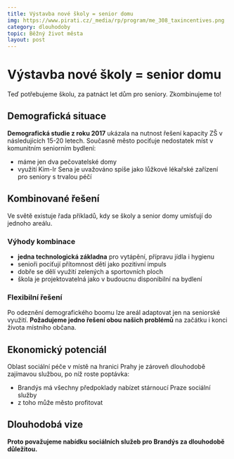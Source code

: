 ```yaml
---
title: Výstavba nové školy = senior domu
img: https://www.pirati.cz/_media/rp/program/me_308_taxincentives.png
category: dlouhodoby
topic: Běžný život města
layout: post
---
```


# Výstavba nové školy = senior domu

Teď potřebujeme školu, za patnáct let dům pro seniory. Zkombinujeme to!

## Demografická situace

**Demografická studie z roku 2017** ukázala na nutnost řešení kapacity ZŠ v následujících 15-20 letech. Současně město pociťuje nedostatek míst v komunitním seniorním bydlení:
- máme jen dva pečovatelské domy
- využití Kim-Ir Sena je uvažováno spíše jako lůžkové lékařské zařízení pro seniory s trvalou péčí

## Kombinované řešení

Ve světě existuje řada příkladů, kdy se školy a senior domy umísťují do jednoho areálu.

### Výhody kombinace
- **jedna technologická základna** pro vytápění, přípravu jídla i hygienu
- senioři pociťují přítomnost dětí jako pozitivní impuls
- dobře se dělí využití zelených a sportovních ploch
- škola je projektovatelná jako v budoucnu disponibilní na bydlení

### Flexibilní řešení
Po odeznění demografického boomu lze areál adaptovat jen na seniorské využití. **Požadujeme jedno řešení obou našich problémů** na začátku i konci života místního občana.

## Ekonomický potenciál

Oblast sociální péče v místě na hranici Prahy je zároveň dlouhodobě zajímavou službou, po níž roste poptávka:
- Brandýs má všechny předpoklady nabízet stárnoucí Praze sociální služby
- z toho může město profitovat

## Dlouhodobá vize

**Proto považujeme nabídku sociálních služeb pro Brandýs za dlouhodobě důležitou.**